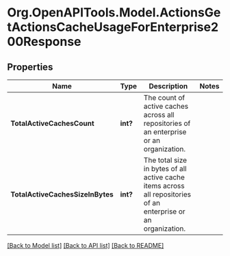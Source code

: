 # Org.OpenAPITools.Model.ActionsGetActionsCacheUsageForEnterprise200Response

## Properties

Name | Type | Description | Notes
------------ | ------------- | ------------- | -------------
**TotalActiveCachesCount** | **int?** | The count of active caches across all repositories of an enterprise or an organization. | 
**TotalActiveCachesSizeInBytes** | **int?** | The total size in bytes of all active cache items across all repositories of an enterprise or an organization. | 

[[Back to Model list]](../README.md#documentation-for-models) [[Back to API list]](../README.md#documentation-for-api-endpoints) [[Back to README]](../README.md)

